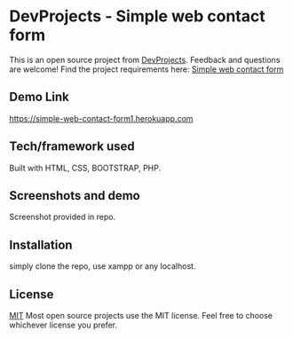 # DevProjects - Simple web contact form

This is an open source project from [DevProjects](http://www.codementor.io/projects). Feedback and questions are welcome!
Find the project requirements here: [Simple web contact form](https://www.codementor.io/projects/web/create-a-contact-form-b2n9ltrdy1)

## Demo Link
https://simple-web-contact-form1.herokuapp.com

## Tech/framework used
Built with HTML, CSS, BOOTSTRAP, PHP.

## Screenshots and demo
Screenshot provided in repo.

## Installation
simply clone the repo, use xampp or any localhost.

## License
[MIT](https://choosealicense.com/licenses/mit/)
Most open source projects use the MIT license. Feel free to choose whichever license you prefer.
